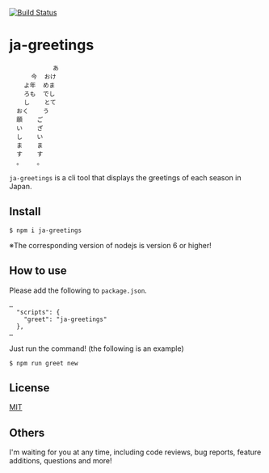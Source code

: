 [![Build Status](https://travis-ci.org/k-kuwahara/ja-greetings.svg?branch=master)](https://travis-ci.org/k-kuwahara/ja-greetings)

# ja-greetings
```
            あ
      今  おけ
    よ年  めま
    ろも  でし
    し    とて
  おく    う
  願    ご
  い    ざ
  し    い
  ま    ま
  す    す
  。    。
```

`ja-greetings` is a cli tool that displays the greetings of each season in Japan.

## Install
```
$ npm i ja-greetings
```
※The corresponding version of nodejs is version 6 or higher!

## How to use


Please add the following to `package.json`.
```
…
  "scripts": {
    "greet": "ja-greetings"
  },
…
```


Just run the command! (the following is an example)
```
$ npm run greet new
```

## License
[MIT](https://github.com/k-kuwahara/ja-greetings/blob/master/LICENSE)

## Others
I'm waiting for you at any time, including code reviews, bug reports, feature additions, questions and more!